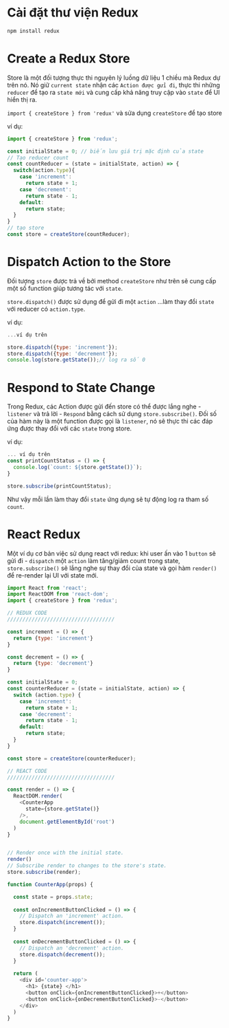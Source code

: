 # Cài đặt thư viện Redux

```bash
npm install redux
```

# Create a Redux Store

Store là một đối tượng thực thi nguyên lý luồng dữ liệu 1 chiều mà Redux dự trên nó. Nó giữ `current state` nhận các `Action được gửi đi`, thực thi những `reducer` để tạo ra `state mới` và cung cấp khả năng truy cập vào `state` để UI hiển thị ra.

`import { createStore } from 'redux'` và sửa dụng `createStore` để tạo store  

ví dụ:

```javascript
import { createStore } from 'redux';

const initialState = 0; // biến lưu giá trị mặc định của state 
// Tạo reducer count
const countReducer = (state = initialState, action) => {
  switch(action.type){
    case 'increment':
      return state + 1;
    case 'decrement':
      return state - 1;
    default:
      return state;
  }
}
// tạo store
const store = createStore(countReducer);
```

# Dispatch Action to the Store

Đối tượng `store` được trả về bởi method `createStore` như trên sẽ cung cấp một số function giúp tương tác với `state`.

`store.dispatch()` được sử dụng để gửi đi một `action` ...làm thay đổi `state` với reducer có `action.type`.

ví dụ:

```javascript
...ví dụ trên

store.dispatch({type: 'increment'});
store.dispatch({type: 'decrement'});
console.log(store.getState());// log ra số 0
```

# Respond to State Change

Trong Redux, các Action được gửi đến store có thể được lắng nghe - `listener` và trả lời - `Respond` bằng cách sử dụng `store.subscribe()`. Đối số của hàm này là một function được gọi là `listener`, nó sẽ thực thi các đáp ứng được thay đổi với các `state` trong store.

ví dụ: 

```javascript
... ví dụ trên
const printCountStatus = () => {
  console.log(`count: ${store.getState()}`);
}

store.subscribe(printCountStatus);
```

Như vậy mỗi lần làm thay đổi `state` ứng dụng sẽ tự động log ra tham số `count`.

# React Redux

Một ví dụ cơ bản việc sử dụng react với redux: khi user ấn vào 1 `button` sẽ gửi đi - `dispatch` một `action` làm tăng/giảm count trong state, `store.subscribe()` sẽ lắng nghe sự thay đổi của state và gọi hàm `render()` để re-render lại UI với state mới.

```javascript
import React from 'react';
import ReactDOM from 'react-dom';
import { createStore } from 'redux';

// REDUX CODE
///////////////////////////////////

const increment = () => {
  return {type: 'increment'} 
}

const decrement = () => { 
  return {type: 'decrement'}
}

const initialState = 0;
const counterReducer = (state = initialState, action) => {
  switch (action.type) {
    case 'increment':
      return state + 1;
    case 'decrement':
      return state - 1;
    default:
      return state; 
  }
} 

const store = createStore(counterReducer);

// REACT CODE
///////////////////////////////////

const render = () => {
  ReactDOM.render(
    <CounterApp 
      state={store.getState()}
    />,
    document.getElementById('root')
  )
}


// Render once with the initial state.
render()
// Subscribe render to changes to the store's state.
store.subscribe(render);

function CounterApp(props) {

  const state = props.state;
  
  const onIncrementButtonClicked = () => {
    // Dispatch an 'increment' action.
    store.dispatch(increment());
  }
 
  const onDecrementButtonClicked = () => {
    // Dispatch an 'decrement' action.
    store.dispatch(decrement());
  }
  
  return (   
    <div id='counter-app'>
      <h1> {state} </h1>
      <button onClick={onIncrementButtonClicked}>+</button> 
      <button onClick={onDecrementButtonClicked}>-</button>
    </div>
  )
}
```

